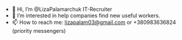 - 👋 Hi, I’m @LizaPalamarchuk IT-Recruiter
- 👀 I’m interested in help companies find new useful workers.
- 📫 How to reach me: lizapalam03@gmail.com or +380983636824 (priority messengers)
<!---
LizaPalamarchuk/LizaPalamarchuk is a ✨ special ✨ repository because its `README.md` (this file) appears on your GitHub profile.
You can click the Preview link to take a look at your changes.
--->
